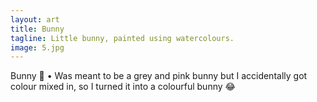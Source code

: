 ```yaml
---
layout: art
title: Bunny
tagline: Little bunny, painted using watercolours.
image: 5.jpg
---
```

Bunny 🐰
•
Was meant to be a grey and pink bunny but I accidentally got colour mixed in, so I turned it into a colourful bunny 😂
